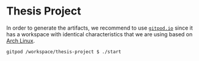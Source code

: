 # Thesis Project

In order to generate the artifacts, we recommend to use
[`gitpod.io`](https://www.gitpod.io) since it has a workspace with
identical characteristics that we are using based on
[Arch Linux](https://archlinux.org).

```console
gitpod /workspace/thesis-project $ ./start
```